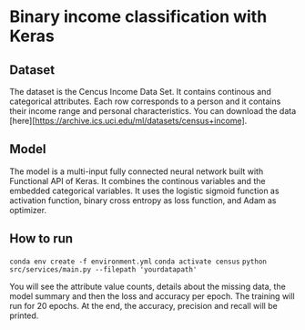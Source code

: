 # Binary income classification with Keras

## Dataset
The dataset is the Cencus Income Data Set. It contains continous and categorical attributes. 
Each row corresponds to a person and it contains their income range and personal characteristics.
You can download the data [here][https://archive.ics.uci.edu/ml/datasets/census+income].

## Model
The model is a multi-input fully connected neural network built with Functional API of Keras.
It combines the continous variables and the embedded categorical variables.
It uses the logistic sigmoid function as activation function, binary cross entropy as loss function, and
Adam as optimizer.

## How to run
`conda env create -f environment.yml`
`conda activate census`
`python src/services/main.py --filepath 'yourdatapath'`

You will see the attribute value counts, details about the missing data, the model summary and then
the loss and accuracy per epoch. The training will run for 20 epochs. At the end, the accuracy, precision and recall will be printed.
